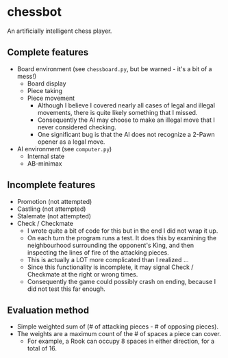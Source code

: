 # chessbot
An artificially intelligent chess player.

## Complete features
- Board environment (see `chessboard.py`, but be warned - it's a bit of a mess!)
    - Board display
    - Piece taking
    - Piece movement
        - Although I believe I covered nearly all cases of legal and illegal movements,
    there is quite likely something that I missed.
        - Consequently the AI may choose to make an illegal move that I never considered checking.
        - One significant bug is that the AI does not recognize a 2-Pawn opener as a legal move.
- AI environment (see `computer.py`)
    - Internal state
    - AB-minimax

## Incomplete features
- Promotion (not attempted)
- Castling (not attempted)
- Stalemate (not attempted)
- Check / Checkmate
    - I wrote quite a bit of code for this but in the end I did not wrap it up.
    - On each turn the program runs a test. It does this by examining the neighbourhood surrounding the opponent's King,
            and then inspecting the lines of fire of the attacking pieces.
     - This is actually a LOT more complicated than I realized ...
    - Since this functionality is incomplete, it may signal Check / Checkmate at the right or wrong times.
    - Consequently the game could possibly crash on ending, because I did not test this far enough.

## Evaluation method
- Simple weighted sum of (# of attacking pieces - # of opposing pieces).
- The weights are a maximum count of the # of spaces a piece can cover.
    - For example, a Rook can occupy 8 spaces in either direction, for a total of 16.

